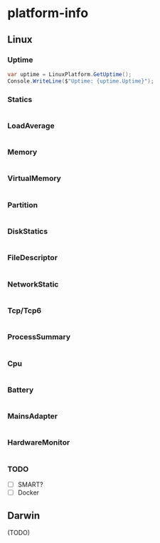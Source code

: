 # platform-info

## Linux

### Uptime

```csharp
var uptime = LinuxPlatform.GetUptime();
Console.WriteLine($"Uptime: {uptime.Uptime}");
```

### Statics

```csharp
```


### LoadAverage

```csharp
```


### Memory

```csharp
```


### VirtualMemory

```csharp
```


### Partition

```csharp
```


### DiskStatics

```csharp
```


### FileDescriptor

```csharp
```


### NetworkStatic

```csharp
```


### Tcp/Tcp6

```csharp
```


### ProcessSummary

```csharp
```


### Cpu

```csharp
```


### Battery

```csharp
```


### MainsAdapter

```csharp
```

### HardwareMonitor

```csharp
```

### TODO


- [ ] SMART?
- [ ] Docker

## Darwin

(TODO)
